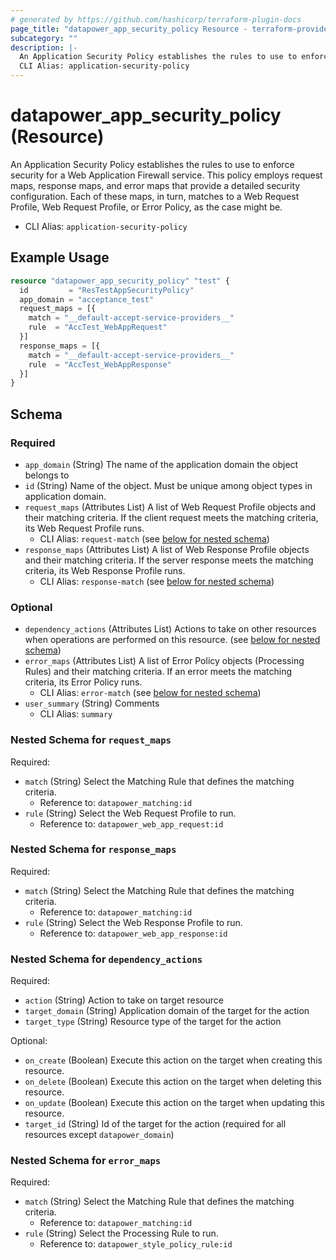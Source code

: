 ```yaml
---
# generated by https://github.com/hashicorp/terraform-plugin-docs
page_title: "datapower_app_security_policy Resource - terraform-provider-datapower"
subcategory: ""
description: |-
  An Application Security Policy establishes the rules to use to enforce security for a Web Application Firewall service. This policy employs request maps, response maps, and error maps that provide a detailed security configuration. Each of these maps, in turn, matches to a Web Request Profile, Web Request Profile, or Error Policy, as the case might be.
  CLI Alias: application-security-policy
---
```


# datapower_app_security_policy (Resource)

An Application Security Policy establishes the rules to use to enforce security for a Web Application Firewall service. This policy employs request maps, response maps, and error maps that provide a detailed security configuration. Each of these maps, in turn, matches to a Web Request Profile, Web Request Profile, or Error Policy, as the case might be.
  - CLI Alias: `application-security-policy`

## Example Usage

```terraform
resource "datapower_app_security_policy" "test" {
  id         = "ResTestAppSecurityPolicy"
  app_domain = "acceptance_test"
  request_maps = [{
    match = "__default-accept-service-providers__"
    rule  = "AccTest_WebAppRequest"
  }]
  response_maps = [{
    match = "__default-accept-service-providers__"
    rule  = "AccTest_WebAppResponse"
  }]
}
```

<!-- schema generated by tfplugindocs -->
## Schema

### Required

- `app_domain` (String) The name of the application domain the object belongs to
- `id` (String) Name of the object. Must be unique among object types in application domain.
- `request_maps` (Attributes List) A list of Web Request Profile objects and their matching criteria. If the client request meets the matching criteria, its Web Request Profile runs.
  - CLI Alias: `request-match` (see [below for nested schema](#nestedatt--request_maps))
- `response_maps` (Attributes List) A list of Web Response Profile objects and their matching criteria. If the server response meets the matching criteria, its Web Response Profile runs.
  - CLI Alias: `response-match` (see [below for nested schema](#nestedatt--response_maps))

### Optional

- `dependency_actions` (Attributes List) Actions to take on other resources when operations are performed on this resource. (see [below for nested schema](#nestedatt--dependency_actions))
- `error_maps` (Attributes List) A list of Error Policy objects (Processing Rules) and their matching criteria. If an error meets the matching criteria, its Error Policy runs.
  - CLI Alias: `error-match` (see [below for nested schema](#nestedatt--error_maps))
- `user_summary` (String) Comments
  - CLI Alias: `summary`

<a id="nestedatt--request_maps"></a>
### Nested Schema for `request_maps`

Required:

- `match` (String) Select the Matching Rule that defines the matching criteria.
  - Reference to: `datapower_matching:id`
- `rule` (String) Select the Web Request Profile to run.
  - Reference to: `datapower_web_app_request:id`


<a id="nestedatt--response_maps"></a>
### Nested Schema for `response_maps`

Required:

- `match` (String) Select the Matching Rule that defines the matching criteria.
  - Reference to: `datapower_matching:id`
- `rule` (String) Select the Web Response Profile to run.
  - Reference to: `datapower_web_app_response:id`


<a id="nestedatt--dependency_actions"></a>
### Nested Schema for `dependency_actions`

Required:

- `action` (String) Action to take on target resource
- `target_domain` (String) Application domain of the target for the action
- `target_type` (String) Resource type of the target for the action

Optional:

- `on_create` (Boolean) Execute this action on the target when creating this resource.
- `on_delete` (Boolean) Execute this action on the target when deleting this resource.
- `on_update` (Boolean) Execute this action on the target when updating this resource.
- `target_id` (String) Id of the target for the action (required for all resources except `datapower_domain`)


<a id="nestedatt--error_maps"></a>
### Nested Schema for `error_maps`

Required:

- `match` (String) Select the Matching Rule that defines the matching criteria.
  - Reference to: `datapower_matching:id`
- `rule` (String) Select the Processing Rule to run.
  - Reference to: `datapower_style_policy_rule:id`
